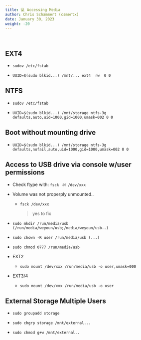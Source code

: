 ```yaml
---
title: 💻 Accessing Media
author: Chris Schammert (csmertx)
date: January 30, 2023
weight: -20
---
```


<br />

## EXT4

- ```sudov /etc/fstab```

- ```UUID=$(sudo blkid...) /mnt/... ext4  rw  0 0```

## NTFS

- ```sudov /etc/fstab```

- ```UUID=$(sudo blkid...) /mnt/storage ntfs-3g defaults,auto,uid=1000,gid=1000,umask=002 0 0```

## Boot without mounting drive

- ```UUID=$(sudo blkid...) /mnt/storage ntfs-3g defaults,nofail,auto,uid=1000,gid=1000,umask=002 0 0```

## Access to USB drive via console w/user permissions

- Check ftype with: ```fsck -N /dev/xxx```

- Volume was not properply unmounted..

    - ```fsck /dev/xxx```

        > yes to fix

- ```sudo mkdir /run/media/usb (/run/media/weyoun/usb;/media/weyoun/usb..)```

- ```sudo chown -R user /run/media/usb (...)```

- ```sudo chmod 0777 /run/media/usb```

- EXT2

    - ```sudo mount /dev/xxx /run/media/usb -o user,umask=000```

- EXT3/4

    - ```sudo mount /dev/xxx /run/media/usb -o user```

## External Storage Multiple Users

- ```sudo groupadd storage```

- ```sudo chgrp storage /mnt/external...```

- ```sudo chmod g+w /mnt/external..```
